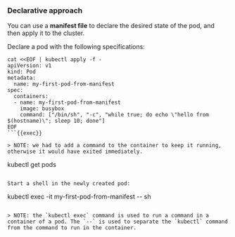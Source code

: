 ### Declarative approach
You can use a __manifest file__ to declare the desired state of the pod, and then apply it to the cluster.

Declare a pod with the following specifications:
```
cat <<EOF | kubectl apply -f -
apiVersion: v1
kind: Pod
metadata:
  name: my-first-pod-from-manifest
spec:
  containers:
  - name: my-first-pod-from-manifest
    image: busybox
    command: ["/bin/sh", "-c", "while true; do echo \"hello from $(hostname)\"; sleep 10; done"]
EOF
```{{exec}}

> NOTE: we had to add a command to the container to keep it running, otherwise it would have exited immediately.

```
kubectl get pods
```{{exec}}

Start a shell in the newly created pod:
```
kubectl exec -it my-first-pod-from-manifest -- sh
```{{exec}}

> NOTE: the `kubectl exec` command is used to run a command in a container of a pod. The `--` is used to separate the `kubectl` command from the command to run in the container.
